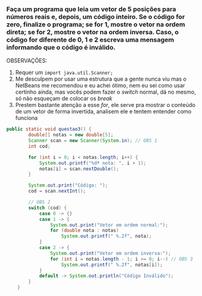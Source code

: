### Faça um programa que leia um vetor de 5 posições para números reais e, depois, um código inteiro. Se o código for zero, finalize o programa; se for 1, mostre o vetor na ordem direta; se for 2, mostre o vetor na ordem inversa. Caso, o código for diferente de 0, 1 e 2 escreva uma mensagem informando que o código é inválido.
OBSERVAÇÕES:
1. Requer um ```import java.util.Scanner;```
2. Me desculpem por usar uma estrutura que a gente nunca viu mas o NetBeans me recomendou e eu achei ótimo, nem eu sei como usar certinho ainda, mas vocês podem fazer o *switch* normal, dá no mesmo, só não esqueçam de colocar os *break*
3. Prestem bastante atenção a esse *for*, ele serve pra mostrar o conteúdo de um vetor de forma invertida, analisem ele e tentem entender como funciona
```java
public static void questao3() {
        double[] notas = new double[5];
        Scanner scan = new Scanner(System.in); // OBS 1
        int cod;

        for (int i = 0; i < notas.length; i++) {
            System.out.printf("%dª nota: ", i + 1);
            notas[i] = scan.nextDouble();
        }

        System.out.print("Código: ");
        cod = scan.nextInt();

        // OBS 2
        switch (cod) {
            case 0 -> {}
            case 1 -> {
                System.out.print("Vetor em ordem normal:");
                for (double nota : notas)
                    System.out.printf(" %.2f", nota);
            }
            case 2 -> {
                System.out.print("Vetor em ordem inversa:");
                for (int i = notas.length - 1; i >= 0; i--) // OBS 3
                    System.out.printf(" %.2f", notas[i]);
            }
            default -> System.out.println("Código Inválido");
        }
    }
```

